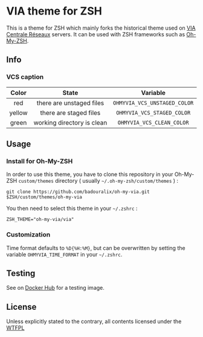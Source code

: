 VIA theme for ZSH
=================


This is a theme for ZSH which mainly forks the historical theme used on
[VIA Centrale Réseaux](https://via.ecp.fr/) servers. It can be used with
ZSH frameworks such as [Oh-My-ZSH](https://github.com/robbyrussell/oh-my-zsh).


Info
----

### VCS caption

| Color  | State                      | Variable                      |
|:------:|:--------------------------:|:-----------------------------:|
| red    | there are unstaged files   | `OHMYVIA_VCS_UNSTAGED_COLOR`  |
| yellow | there are staged files     | `OHMYVIA_VCS_STAGED_COLOR`    |
| green  | working directory is clean | `OHMYVIA_VCS_CLEAN_COLOR`     |


Usage
-----

### Install for Oh-My-ZSH

In order to use this theme, you have to clone this repository in your Oh-My-ZSH
`custom/themes` directory ( usually `~/.oh-my-zsh/custom/themes` ) :

```
git clone https://github.com/badouralix/oh-my-via.git $ZSH/custom/themes/oh-my-via
```

You then need to select this theme in your `~/.zshrc` :

```
ZSH_THEME="oh-my-via/via"
```

### Customization

Time format defaults to `%D{%H:%M}`, but can be overwritten by setting the variable
`OHMYVIA_TIME_FORMAT` in your `~/.zshrc`.


Testing
-------

See on [Docker Hub](https://hub.docker.com/r/badouralix/oh-my-via/) for a testing image.


License
-------

Unless explicitly stated to the contrary, all contents licensed under the [WTFPL](LICENSE)

